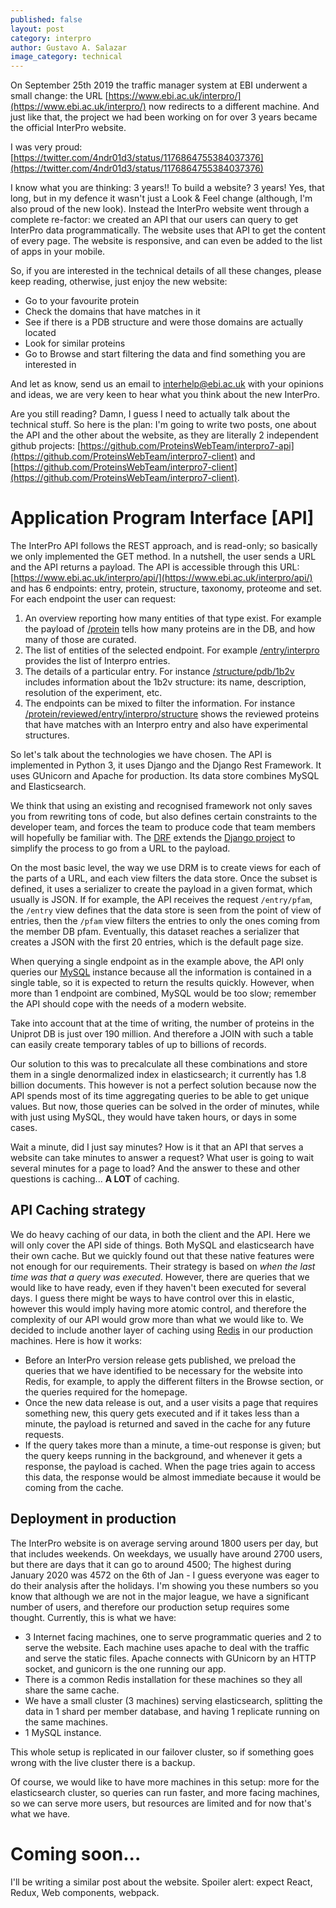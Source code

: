 ```yaml
---
published: false
layout: post
category: interpro
author: Gustavo A. Salazar
image_category: technical
---
```


On September 25th 2019 the traffic manager system at EBI underwent a small change: the URL [https://www.ebi.ac.uk/interpro/](https://www.ebi.ac.uk/interpro/) now redirects to a different machine. And just like that, the project we had been working on for over 3 years became the official InterPro website.

I was very proud: [https://twitter.com/4ndr01d3/status/1176864755384037376](https://twitter.com/4ndr01d3/status/1176864755384037376)

I know what you are thinking: 3 years!! To build a website? 3 years!
Yes, that long, but in my defence it wasn't just a Look & Feel change (although, I'm also proud of the new look). Instead the InterPro website went through a complete re-factor: we created an API that our users can query to get InterPro data programmatically. The website uses that API to get the content of every page. The website is responsive, and can even be added to the list of apps in your mobile.

So, if you are interested in the technical details of all these changes, please keep reading, otherwise, just enjoy the new website:
* Go to your favourite protein
* Check the domains that have matches in it
* See if there is a PDB structure and were those domains are actually located
* Look for similar proteins
* Go to Browse and start filtering the data and find something you are interested in

And let as know, send us an email to interhelp@ebi.ac.uk with your opinions and ideas, we are very keen to hear what you think about the new InterPro.

Are you still reading? Damn, I guess I need to actually talk about the technical stuff. So here is the plan: I'm going to write two posts, one about the API and the other about the website, as they are literally 2 independent github projects: [https://github.com/ProteinsWebTeam/interpro7-api](https://github.com/ProteinsWebTeam/interpro7-client) and [https://github.com/ProteinsWebTeam/interpro7-client](https://github.com/ProteinsWebTeam/interpro7-client).


# Application Program Interface [API]

The InterPro API follows the REST approach, and is read-only; so basically we only implemented the GET method. In a nutshell, the user sends a URL and the API returns a payload. The API is accessible through this URL: [https://www.ebi.ac.uk/interpro/api/](https://www.ebi.ac.uk/interpro/api/) and has 6 endpoints: entry, protein, structure, taxonomy, proteome and set. For each endpoint the user can request: 

1. An overview reporting how many entities of that type exist. For example the payload of [/protein](https://www.ebi.ac.uk/interpro/api/protein) tells how many proteins are in the DB, and how many of those are curated.
2. The list of entities of the selected endpoint. For example [/entry/interpro](https://www.ebi.ac.uk/interpro/api/entry/interpro) provides the list of Interpro entries.
3. The details of a particular entry. For instance [/structure/pdb/1b2v](https://www.ebi.ac.uk/interpro/api/structure/pdb/1b2v) includes information about the 1b2v structure: its name, description, resolution of the experiment, etc.
4. The endpoints can be mixed to filter the information. For instance [/protein/reviewed/entry/interpro/structure](https://www.ebi.ac.uk/interpro/api/protein/reviewed/entry/interpro/structure) shows the reviewed proteins that have matches with an Interpro entry and also have experimental structures.

So let's talk about the technologies we have chosen. The API is implemented in Python 3, it uses Django and the Django Rest Framework. It uses GUnicorn and Apache for production. Its data store combines MySQL and Elasticsearch.

We think that using an existing and recognised framework not only saves you from rewriting tons of code, but also defines certain constraints to the developer team, and forces the team to produce code that team members will hopefully be familiar with. 
The [DRF](https://www.django-rest-framework.org/) extends the [Django project](https://www.djangoproject.com/ ) to simplify the process to go from a URL to the payload.

On the most basic level, the way we use DRM is to create views for each of the parts of a URL, and each view filters the data store. Once the subset is defined, it uses a serializer to create the payload in a given format, which usually is JSON. If for example, the API receives the request `/entry/pfam`, the `/entry` view defines that the data store is seen from the point of view of entries, then the `/pfam` view filters the entries to only the ones coming from the member DB pfam. Eventually, this dataset reaches a serializer that creates a JSON with the first 20 entries, which is the default page size.

When querying a single endpoint as in the example above, the API only queries our [MySQL](https://www.mysql.com/) instance because all the information is contained in a single table, so it is expected to return the results quickly. However, when more than 1 endpoint are combined, MySQL would be too slow; remember the API should cope with the needs of a modern website. 

Take into account that at the time of writing, the number of proteins in the Uniprot DB is just over 190 million. And therefore a JOIN with such a table can easily create temporary tables of up to billions of records.

Our solution to this was to precalculate all these combinations and store them in a single denormalized index in elasticsearch; it currently has 1.8 billion documents. This however is not a perfect solution because now the API spends most of its time aggregating queries to be able to get unique values. But now, those queries can be solved in the order of minutes, while with just using MySQL, they would have taken hours, or days in some cases.

Wait a minute, did I just say minutes? How is it that an API that serves a website can take minutes to answer a request? What user is going to wait several minutes for a page to load? And the answer to these and other questions is caching... **A LOT** of caching.


## API Caching strategy

We do heavy caching of our data, in both the client and the API. Here we will only cover the API side of things. Both MySQL and elasticsearch have their own cache.
But we quickly found out that these native features were not enough for our requirements. Their strategy is based on _when the last time was that a query was executed_. However, there are queries that we would like to have ready, even if they haven't been executed for several days. 
I guess there might be ways to have control over this in elastic, however this would imply having more atomic control, and therefore the complexity of our API would grow more than what we would like to.
We decided to include another layer of caching using [Redis](https://redis.io/) in our production machines. Here is how it works:
* Before an InterPro version release gets published, we preload the queries that we have identified to be necessary for the website into Redis, for example, to apply the different filters in the Browse section, or the queries required for the homepage.
* Once the new data release is out, and a user visits a page that requires something new, this query gets executed and if it takes less than a minute, the payload is returned and saved in the cache for any future requests.
* If the query takes more than a minute, a time-out response is given; but the query keeps running in the background, and whenever it gets a response, the payload is cached. When the page tries again to access this data, the response would be almost immediate because it would be coming from the cache.

## Deployment in production

The InterPro website is on average serving around 1800 users per day, but that includes weekends. On weekdays, we usually have around 2700 users, but there are days that it can go to around 4500; The highest during January 2020 was 4572 on the 6th of Jan - I guess everyone was eager to do their analysis after the holidays.
I'm showing you these numbers so you know that although we are not in the major league, we have a significant number of users, and therefore our production setup requires some thought.
Currently, this is what we have:
* 3 Internet facing machines, one to serve programmatic queries and 2 to serve the website. Each machine uses apache to deal with the traffic and serve the static files. Apache connects with GUnicorn by an HTTP socket, and gunicorn is the one running our app.
* There is a common Redis installation for these machines so they all share the same cache.
* We have a small cluster (3 machines) serving elasticsearch, splitting the data in 1 shard per member database, and having 1 replicate running on the same machines.
* 1 MySQL instance.

This whole setup is replicated in our failover cluster, so if something goes wrong with the live cluster there is a backup.

Of course, we would like to have more machines in this setup: more for the elasticsearch cluster, so queries can run faster, and more facing machines, so we can serve more users, but resources are limited and for now that's what we have.

# Coming soon...

I'll be writing a similar post about the website. Spoiler alert: expect React, Redux, Web components, webpack.
